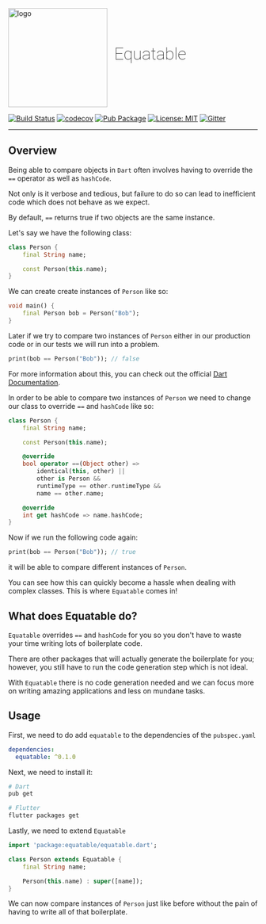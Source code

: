 <div style="text-align: left">
    <img style="vertical-align: middle" src="https://raw.githubusercontent.com/felangel/equatable/master/docs/assets/equatable_logo.png" width="200" alt="logo" />
    <span style="margin-left: 10px; font-size: 34px; font-family: roboto; font-weight: lighter">Equatable </span>
</div>

[![Build Status](https://travis-ci.org/felangel/equatable.svg?branch=master)](https://travis-ci.org/felangel/equatable)
[![codecov](https://codecov.io/gh/felangel/equatable/branch/master/graph/badge.svg)](https://codecov.io/gh/felangel/equatable)
[![Pub Package](https://img.shields.io/pub/v/equatable.svg)](https://pub.dartlang.org/packages/equatable)
[![License: MIT](https://img.shields.io/badge/License-MIT-blue.svg)](https://opensource.org/licenses/MIT)
[![Gitter](https://img.shields.io/badge/gitter-equatable-yellow.svg)](https://gitter.im/equatable_package/community)

---

## Overview

Being able to compare objects in `Dart` often involves having to override the `==` operator as well as `hashCode`.

Not only is it verbose and tedious, but failure to do so can lead to inefficient code which does not behave as we expect.

By default, `==` returns true if two objects are the same instance.

Let's say we have the following class:

```dart
class Person {
    final String name;

    const Person(this.name);
}
```

We can create create instances of `Person` like so:

```dart
void main() {
    final Person bob = Person("Bob");
}
```

Later if we try to compare two instances of `Person` either in our production code or in our tests we will run into a problem.

```dart
print(bob == Person("Bob")); // false
```

For more information about this, you can check out the official [Dart Documentation](https://www.dartlang.org/guides/language/effective-dart/design#equality).

In order to be able to compare two instances of `Person` we need to change our class to override `==` and `hashCode` like so:

```dart
class Person {
    final String name;

    const Person(this.name);

    @override
    bool operator ==(Object other) =>
        identical(this, other) ||
        other is Person &&
        runtimeType == other.runtimeType &&
        name == other.name;

    @override
    int get hashCode => name.hashCode;
}
```

Now if we run the following code again:

```dart
print(bob == Person("Bob")); // true
```

it will be able to compare different instances of `Person`.

You can see how this can quickly become a hassle when dealing with complex classes. This is where `Equatable` comes in!

## What does Equatable do?

`Equatable` overrides `==` and `hashCode` for you so you don't have to waste your time writing lots of boilerplate code.

There are other packages that will actually generate the boilerplate for you; however, you still have to run the code generation step which is not ideal.

With `Equatable` there is no code generation needed and we can focus more on writing amazing applications and less on mundane tasks.

## Usage

First, we need to do add `equatable` to the dependencies of the `pubspec.yaml`

```yaml
dependencies:
  equatable: ^0.1.0
```

Next, we need to install it:

```sh
# Dart
pub get

# Flutter
flutter packages get
```

Lastly, we need to extend `Equatable`

```dart
import 'package:equatable/equatable.dart';

class Person extends Equatable {
    final String name;

    Person(this.name) : super([name]);
}
```

We can now compare instances of `Person` just like before without the pain of having to write all of that boilerplate.
